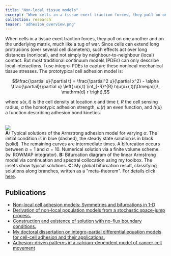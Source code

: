 ```yaml
---
title: "Non-local tissue models"
excerpt: "When cells in a tissue exert traction forces, they pull on one another and on the underlying matrix, much like a tug of war. I describe this process using non-local PDEs.  <br/><img src='/images/adhesion_overview.png'><br>"
collection: research
teaser: 'adhesion_overview.png'
---
```


When cells in a tissue exert traction forces, they pull on one another and on
the underlying matrix, much like a tug of war.  Since cells can extend long
protrusions (over several cell diameters), such effects act over long distances
(nonlocal), and not simply by neighbour-to-neighbour (local) contact. But most
traditional continuum models (PDEs) can only describe local interactions. I use
integro-PDEs to capture these nonlocal mechanical tissue stresses.
The prototypical cell adhesion model is:

$$\frac{\partial u}{\partial t} = \frac{\partial^2 u}{\partial x^2} - \alpha \frac{\partial}{\partial x} \left( u(x,t) \int_{-R}^{R} h(u(x+r,t))\Omega(r)\, \mathrm{d} r \right),$$

where $u(x,t)$ is the cell density at location $x$ and time $t$, $R$ the
cell sensing radius, $\alpha$ the homotypic adhesion strength, $\omega(r)$ an
even function, and $h(u)$ a function describing adhesion bond kinetics.

<br/><img src='/images/adhesion_overview.png'><br/>
**A:** Typical solutions of the Armstrong adhesion model for varying $\alpha$.  The initial condition is in blue (dashed), the steady state solution is in black (solid). The remaining curves are intermediate times.  A bifurcation occurs between $\alpha = 1$ and $\alpha=10$.  Numerical solution via a finite volume scheme. (w. ROWMAP integrator).
**B:** Bifurcation diagram of the linear Armstrong model via continuation and spectral collocation using my toolbox. The insets show typical solutions.
**C:** My global bifurcation result, classifying solutions along branches, written as a "meta-theorem".
For details click [here](/publication/2020-01-01-adhesion).

## Publications

- [Non-local cell adhesion models: Symmetries and bifurcations in 1-D](/publication/2020-01-01-adhesion)
- [Derivation of non-local population models from a stochastic space-jump process.](/publication/2017-06-10-adhesionRandomWalk)
- [Construction and existence of solution with no-flux boundary conditions.](/publication/2019-03-15-nonlocal-bc-existence)
- [My doctoral dissertation on integro-partial differential equation models for cell-cell adhesion and their applications.](/publication/2017-12-14-thesis)
- [Adhesion-driven patterns in a calcium-dependent model of cancer cell movement](/publication/2020-03-01-calcium)
